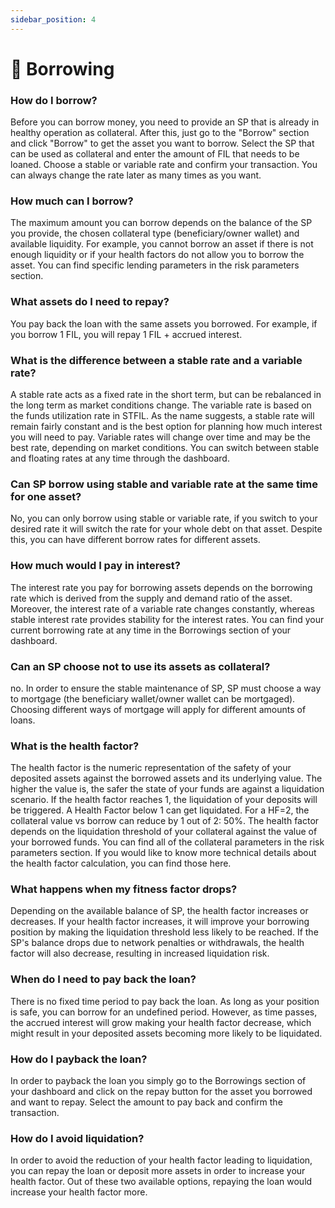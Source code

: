 ```yaml
---
sidebar_position: 4
---
```


# 📌 Borrowing


### How do I borrow?
Before you can borrow money, you need to provide an SP that is already in healthy operation as collateral. After this, just go to the "Borrow" section and click "Borrow" to get the asset you want to borrow. Select the SP that can be used as collateral and enter the amount of FIL that needs to be loaned. Choose a stable or variable rate and confirm your transaction. You can always change the rate later as many times as you want.

### How much can I borrow?
The maximum amount you can borrow depends on the balance of the SP you provide, the chosen collateral type (beneficiary/owner wallet) and available liquidity. For example, you cannot borrow an asset if there is not enough liquidity or if your health factors do not allow you to borrow the asset. You can find specific lending parameters in the risk parameters section.

### What assets do I need to repay?
You pay back the loan with the same assets you borrowed. For example, if you borrow 1 FIL, you will repay 1 FIL + accrued interest.

### What is the difference between a stable rate and a variable rate?
A stable rate acts as a fixed rate in the short term, but can be rebalanced in the long term as market conditions change. The variable rate is based on the funds utilization rate in STFIL. As the name suggests, a stable rate will remain fairly constant and is the best option for planning how much interest you will need to pay. Variable rates will change over time and may be the best rate, depending on market conditions. You can switch between stable and floating rates at any time through the dashboard.

### Can SP borrow using stable and variable rate at the same time for one asset?
No, you can only borrow using stable or variable rate, if you switch to your desired rate it will switch the rate for your whole debt on that asset. Despite this, you can have different borrow rates for different assets.

### How much would I pay in interest?
The interest rate you pay for borrowing assets depends on the borrowing rate which is derived from the supply and demand ratio of the asset. Moreover, the interest rate of a variable rate changes constantly, whereas stable interest rate provides stability for the interest rates. You can find your current borrowing rate at any time in the Borrowings section of your dashboard.

### Can an SP choose not to use its assets as collateral?
no. In order to ensure the stable maintenance of SP, SP must choose a way to mortgage (the beneficiary wallet/owner wallet can be mortgaged). Choosing different ways of mortgage will apply for different amounts of loans.

### What is the health factor?
The health factor is the numeric representation of the safety of your deposited assets against the borrowed assets and its underlying value. The higher the value is, the safer the state of your funds are against a liquidation scenario. If the health factor reaches 1, the liquidation of your deposits will be triggered. A Health Factor below 1 can get liquidated. For a HF=2, the collateral value vs borrow can reduce by 1 out of 2: 50%. The health factor depends on the liquidation threshold of your collateral against the value of your borrowed funds. You can find all of the collateral parameters in the risk parameters section.
If you would like to know more technical details about the health factor calculation, you can find those here.

### What happens when my fitness factor drops?
Depending on the available balance of SP, the health factor increases or decreases. If your health factor increases, it will improve your borrowing position by making the liquidation threshold less likely to be reached. If the SP's balance drops due to network penalties or withdrawals, the health factor will also decrease, resulting in increased liquidation risk.

### When do I need to pay back the loan?
There is no fixed time period to pay back the loan. As long as your position is safe, you can borrow for an undefined period. However, as time passes, the accrued interest will grow making your health factor decrease, which might result in your deposited assets becoming more likely to be liquidated.

### How do I payback the loan?
In order to payback the loan you simply go to the Borrowings section of your dashboard and click on the repay button for the asset you borrowed and want to repay. Select the amount to pay back and confirm the transaction.

### How do I avoid liquidation?
In order to avoid the reduction of your health factor leading to liquidation, you can repay the loan or deposit more assets in order to increase your health factor. Out of these two available options, repaying the loan would increase your health factor more.












